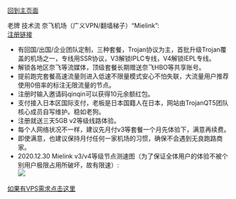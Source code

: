 [回到主页面](https://github.com/boduoyejieyi666/whonolikeboduoyejieyi/blob/main/README.md)                            

老牌 技术流 奈飞机场（广义VPN/翻墙梯子）“Mielink”:          
[注册链接](https://www.mielink.com/register?aff=qinqin)          
* 有回国/出国/企业团队定制，三种套餐，Trojan协议为主，首批升级Trojan覆盖的机场之一，专线用SSR协议，V3解锁IPLC专线，V4解锁IEPL专线。               
* 解锁各地区奈飞等流媒体，顶级套餐长期赠送奈飞HBO等共享账号。      
* 提前跑完套餐高速流量则进入低速不限量模式安心不怕失联，大流量用户推荐使用0倍率的标注无限流量的节点。     
* 注册时输入邀请码qinqin可以获得10元余额红包。     
* 支付接入日本区国际支付，老板是日本国籍人在日本，网站由TrojanQT5团队核心成员自写维护。稳如老狗。       
* 注册就送三天5GB v2等级线路体验。      
* 每个人网络状况不一样，建议先月付v3等套餐一个月先体验下，满意再续费。    
* 即使满意，也建议保持月付任何一家机场的习惯，确保不会遇到无良跑路商家。            
* 2020.12.30 Mielink v3/v4等级节点测速图（为了保证全体用户的体验不被个别用户极限占用所破坏，故有限速）:                      
![](./1.jpg)  

[如果有VPS需求点击这里](https://github.com/boduoyejieyi666/whonolikeboduoyejieyi/blob/main/MyFanFan.md)               
